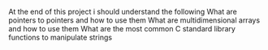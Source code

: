 At the end of this project i should understand the following
What are pointers to pointers and how to use them
What are multidimensional arrays and how to use them
What are the most common C standard library functions to manipulate strings
